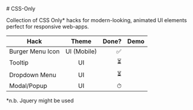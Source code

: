 # CSS-Only

Collection of CSS Only* hacks for modern-looking, animated UI elements perfect for responsive web-apps.


| Hack        | Theme           | Done?  | Demo |
| ------------- |:-------------:| -----:| -----:|
| Burger Menu Icon  | UI (Mobile) | ✅ |       |
| Tooltip     | UI      |   ⏳ |       |
| Dropdown Menu |  UI     |    ⏳ |       |
| Modal/Popup | UI     |    ⏱ |       |



*n.b. Jquery might be used